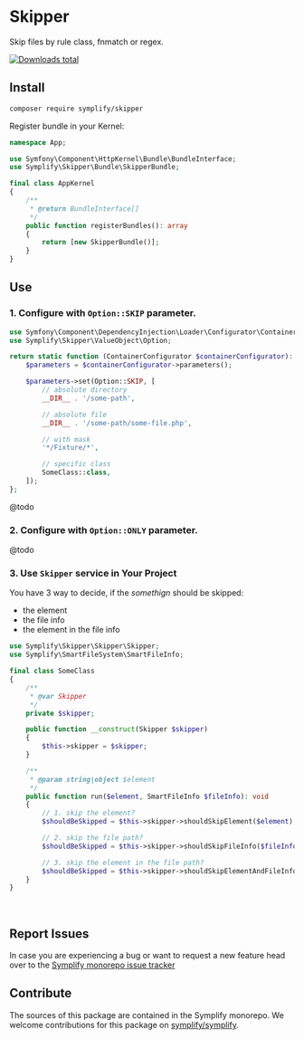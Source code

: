 # Skipper

Skip files by rule class, fnmatch or regex.

[![Downloads total](https://img.shields.io/packagist/dt/symplify/skipper.svg?style=flat-square)](https://packagist.org/packages/symplify/skipper/stats)

## Install

```bash
composer require symplify/skipper
```

Register bundle in your Kernel:

```php
namespace App;

use Symfony\Component\HttpKernel\Bundle\BundleInterface;
use Symplify\Skipper\Bundle\SkipperBundle;

final class AppKernel
{
    /**
     * @return BundleInterface[]
     */
    public function registerBundles(): array
    {
        return [new SkipperBundle()];
    }
}
```

## Use

### 1. Configure with `Option::SKIP` parameter.

```php
use Symfony\Component\DependencyInjection\Loader\Configurator\ContainerConfigurator;
use Symplify\Skipper\ValueObject\Option;

return static function (ContainerConfigurator $containerConfigurator): void {
    $parameters = $containerConfigurator->parameters();

    $parameters->set(Option::SKIP, [
        // absolute directory
        __DIR__ . '/some-path',

        // absolute file
        __DIR__ . '/some-path/some-file.php',

        // with mask
        '*/Fixture/*',

        // specific class
        SomeClass::class,
    ]);
};
```

@todo

### 2. Configure with `Option::ONLY` parameter.

@todo

### 3. Use `Skipper` service in Your Project

You have 3 way to decide, if the *somethign* should be skipped:

- the element
- the file info
- the element in the file info

```php
use Symplify\Skipper\Skipper\Skipper;
use Symplify\SmartFileSystem\SmartFileInfo;

final class SomeClass
{
    /**
     * @var Skipper
     */
    private $skipper;

    public function __construct(Skipper $skipper)
    {
        $this->skipper = $skipper;
    }

    /**
     * @param string|object $element
     */
    public function run($element, SmartFileInfo $fileInfo): void
    {
        // 1. skip the element?
        $shouldBeSkipped = $this->skipper->shouldSkipElement($element);

        // 2. skip the file path?
        $shouldBeSkipped = $this->skipper->shouldSkipFileInfo($fileInfo);

        // 3. skip the element in the file path?
        $shouldBeSkipped = $this->skipper->shouldSkipElementAndFileInfo($element, $fileInfo);
    }
}
```

<br>

## Report Issues

In case you are experiencing a bug or want to request a new feature head over to the [Symplify monorepo issue tracker](https://github.com/symplify/symplify/issues)

## Contribute

The sources of this package are contained in the Symplify monorepo. We welcome contributions for this package on [symplify/symplify](https://github.com/symplify/symplify).
